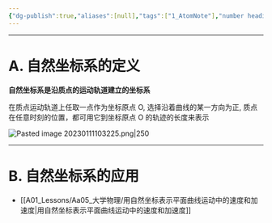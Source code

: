```yaml
---
{"dg-publish":true,"aliases":[null],"tags":["1_AtomNote"],"number headings":"auto, first-level 1, max 6, A.1.","Created-Date":"2022-12-26 09:22:42","Modified-Date":"2024-04-18 11:53:27","permalink":"/A01_Lessons/Aa05_大学物理/自然坐标系/","dgPassFrontmatter":true}
---
```





---


# A. 自然坐标系的定义

**自然坐标系是沿质点的运动轨道建立的坐标系**

在质点运动轨道上任取一点作为坐标原点 O, 选择沿着曲线的某一方向为正, 质点在任意时刻的位置，都可用它到坐标原点 O 的轨迹的长度来表示


![Pasted image 20230111103225.png|250](/img/user/Z02_ObFiles/Attachments/Pasted%20image%2020230111103225.png)


---

# B. 自然坐标系的应用

- [[A01_Lessons/Aa05_大学物理/用自然坐标表示平面曲线运动中的速度和加速度\|用自然坐标表示平面曲线运动中的速度和加速度]]


